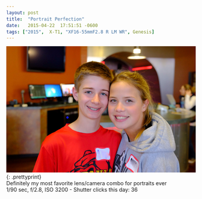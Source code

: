 ```yaml
---
layout: post
title:  "Portrait Perfection"
date:   2015-04-22  17:51:51 -0600
tags: ["2015",  X-T1, "XF16-55mmF2.8 R LM WR", Genesis]
---
```

![:title](/images/2015/2015_0422_DSCF3865.jpg)
{: .prettyprint}  
Definitely my most favorite lens/camera combo for portraits ever  
1/90 sec, f/2.8, ISO 3200 - Shutter clicks this day: 36